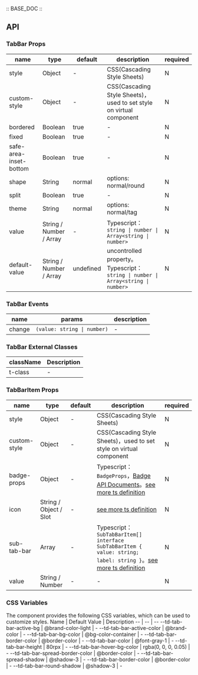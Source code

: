 :: BASE_DOC ::

## API

### TabBar Props

name | type | default | description | required
-- | -- | -- | -- | --
style | Object | - | CSS(Cascading Style Sheets) | N
custom-style | Object | - | CSS(Cascading Style Sheets)，used to set style on virtual component | N
bordered | Boolean | true | \- | N
fixed | Boolean | true | \- | N
safe-area-inset-bottom | Boolean | true | \- | N
shape | String | normal | options: normal/round | N
split | Boolean | true | \- | N
theme | String | normal | options: normal/tag | N
value | String / Number / Array | - | Typescript：`string \| number \| Array<string \| number>` | N
default-value | String / Number / Array | undefined | uncontrolled property。Typescript：`string \| number \| Array<string \| number>` | N

### TabBar Events

name | params | description
-- | -- | --
change | `(value: string \| number)` | \-
### TabBar External Classes

className | Description
-- | --
t-class | \-


### TabBarItem Props

name | type | default | description | required
-- | -- | -- | -- | --
style | Object | - | CSS(Cascading Style Sheets) | N
custom-style | Object | - | CSS(Cascading Style Sheets)，used to set style on virtual component | N
badge-props | Object | - | Typescript：`BadgeProps`，[Badge API Documents](./badge?tab=api)。[see more ts definition](https://github.com/Tencent/tdesign-miniprogram/tree/develop/src/tab-bar-item/type.ts) | N
icon | String / Object / Slot | - | [see more ts definition](https://github.com/Tencent/tdesign-miniprogram/blob/develop/src/common/common.ts) | N
sub-tab-bar | Array | - | Typescript：`SubTabBarItem[] ` `interface SubTabBarItem { value: string; label: string }`。[see more ts definition](https://github.com/Tencent/tdesign-miniprogram/tree/develop/src/tab-bar-item/type.ts) | N
value | String / Number | - | \- | N

### CSS Variables

The component provides the following CSS variables, which can be used to customize styles.
Name | Default Value | Description
-- | -- | --
--td-tab-bar-active-bg | @brand-color-light | -
--td-tab-bar-active-color | @brand-color | -
--td-tab-bar-bg-color | @bg-color-container | -
--td-tab-bar-border-color | @border-color | -
--td-tab-bar-color | @font-gray-1 | -
--td-tab-bar-height | 80rpx | -
--td-tab-bar-hover-bg-color | rgba(0, 0, 0, 0.05) | -
--td-tab-bar-spread-border-color | @border-color | -
--td-tab-bar-spread-shadow | @shadow-3 | -
--td-tab-bar-border-color | @border-color | -
--td-tab-bar-round-shadow | @shadow-3 | -

